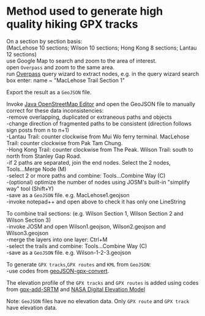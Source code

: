 # Method used to generate high quality hiking GPX tracks<br>
On a section by section basis:
<br>(MacLehose 10 sections; Wilson 10 sections; Hong Kong 8 sections; Lantau 12 sections)
<br>use Google Map to search and zoom to the area of interest. 
<br>open `Overpass` and zoom to the same area.
<br>run [Overpass](https://www.overpass-turbo.eu) query wizard to extract nodes, e.g. in the query wizard search box enter: name ~ "MacLehose Trail Section 1" 

Export the result as a `GeoJSON` file.

Invoke [Java OpenStreetMap Editor](https://josm.openstreetmap.de/) and open the GeoJSON file to manually correct for these data inconsistencies:
<br>-remove overlapping, duplicated or extraneous paths and objects
<br>-change direction of fragmented paths to be consistent (direction follows sign posts from n to n+1)
<br>-Lantau Trail: counter clockwise from Mui Wo ferry terminal. MacLehose Trail: counter clockwise from Pak Tam Chung.
<br>-Hong Kong Trail: counter clockwise from The Peak. Wilson Trail: south to north from Stanley Gap Road.
<br>-if 2 paths are separated, join the end nodes. Select the 2 nodes, Tools...Merge Node (M)
<br>-select 2 or more paths and combine: Tools...Combine Way (C) 
<br>-(optional) optimize the number of nodes using JOSM's built-in "simplify way" tool (Shift+Y)
<br>-save as a `GeoJSON` file. e.g. MacLehose1.geojson
<br>-invoke notepad++ and open above to check it has only one LineString

To combine trail sections: (e.g. Wilson Section 1, Wilson Section 2 and Wilson Section 3)
<br>-invoke JOSM and open Wilson1.geojson, Wilson2.geojson and Wilson3.geojson
<br>-merge the layers into one layer: Ctrl+M
<br>-select the trails and combine: Tools...Combine Way (C)
<br>-save as a `GeoJSON` file. e.g. Wilson-1-2-3.geojson

To generate `GPX tracks`,`GPX routes` and `KML` from `GeoJSON`:
<br>-use codes from [geoJSON-gpx-convert](https://github.com/nicholas-fong/geoJSON-gpx-convert). 

The elevation profile of the `GPX tracks` and `GPX routes` is added using codes from [gpx-add-SRTM](https://github.com/nicholas-fong/gpx-add-SRTM) and [NASA Digital Elevation Model](https://earthdata.nasa.gov/learn/articles/new-aster-gdem)

Note: `GeoJSON` files have no elevation data. Only `GPX route` and `GPX track` have elevation data.
